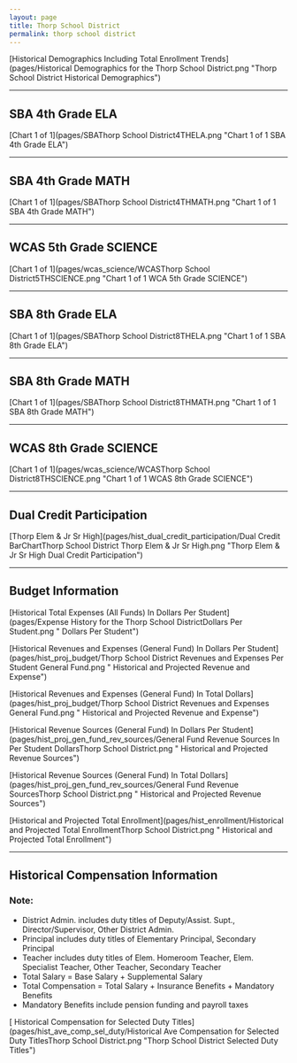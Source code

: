 ```yaml
---
layout: page
title: Thorp School District
permalink: thorp school district
---
```



[Historical Demographics Including Total Enrollment Trends](pages/Historical Demographics for the Thorp School District.png "Thorp School District Historical Demographics")

___

## SBA 4th Grade ELA

[Chart 1 of 1](pages/SBAThorp School District4THELA.png "Chart 1 of 1 SBA 4th Grade ELA")


___

## SBA 4th Grade MATH

[Chart 1 of 1](pages/SBAThorp School District4THMATH.png "Chart 1 of 1 SBA 4th Grade MATH")


___

## WCAS 5th Grade SCIENCE

[Chart 1 of 1](pages/wcas_science/WCASThorp School District5THSCIENCE.png "Chart 1 of 1 WCA 5th Grade SCIENCE")


___

## SBA 8th Grade ELA

[Chart 1 of 1](pages/SBAThorp School District8THELA.png "Chart 1 of 1 SBA 8th Grade ELA")


___

## SBA 8th Grade MATH

[Chart 1 of 1](pages/SBAThorp School District8THMATH.png "Chart 1 of 1 SBA 8th Grade MATH")


___

## WCAS 8th Grade SCIENCE

[Chart 1 of 1](pages/wcas_science/WCASThorp School District8THSCIENCE.png "Chart 1 of 1 WCAS 8th Grade SCIENCE")


___

## Dual Credit Participation

[Thorp Elem & Jr Sr High](pages/hist_dual_credit_participation/Dual Credit BarChartThorp School District Thorp Elem & Jr Sr High.png "Thorp Elem & Jr Sr High Dual Credit Participation")


___

## Budget Information

[Historical Total Expenses (All Funds) In Dollars Per Student](pages/Expense History for the Thorp School DistrictDollars Per Student.png " Dollars Per Student")

[Historical Revenues and Expenses (General Fund) In Dollars Per Student](pages/hist_proj_budget/Thorp School District Revenues and Expenses Per Student General Fund.png " Historical and Projected Revenue and Expense")

[Historical Revenues and Expenses (General Fund) In Total Dollars](pages/hist_proj_budget/Thorp School District Revenues and Expenses General Fund.png " Historical and Projected Revenue and Expense")

[Historical Revenue Sources (General Fund) In Dollars Per Student](pages/hist_proj_gen_fund_rev_sources/General Fund Revenue Sources In Per Student DollarsThorp School District.png " Historical and Projected Revenue Sources")

[Historical Revenue Sources (General Fund) In Total Dollars](pages/hist_proj_gen_fund_rev_sources/General Fund Revenue SourcesThorp School District.png " Historical and Projected Revenue Sources")

[Historical and Projected Total Enrollment](pages/hist_enrollment/Historical and Projected Total EnrollmentThorp School District.png " Historical and Projected Total Enrollment")


___

## Historical Compensation Information
### Note:
- District Admin. includes duty titles of Deputy/Assist. Supt., Director/Supervisor, Other District Admin.
- Principal includes duty titles of Elementary Principal, Secondary Principal
- Teacher includes duty titles of Elem. Homeroom Teacher, Elem. Specialist Teacher, Other Teacher, Secondary Teacher
- Total Salary = Base Salary + Supplemental Salary
- Total Compensation = Total Salary + Insurance Benefits + Mandatory Benefits
- Mandatory Benefits include pension funding and payroll taxes

[ Historical Compensation for Selected Duty Titles](pages/hist_ave_comp_sel_duty/Historical Ave Compensation for Selected Duty TitlesThorp School District.png "Thorp School District Selected Duty Titles")


